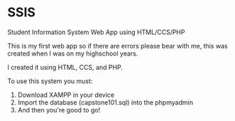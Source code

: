 # SSIS
Student Information System Web App using HTML/CCS/PHP


This is my first web app so if there are errors please bear with me, this was created when I was on my highschool years. 

I created it using HTML, CCS, and PHP.

To use this system you must:

1. Download XAMPP in your device
2. Import the database (capstone101.sql) into the phpmyadmin
3. And then you're good to go!
